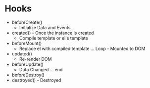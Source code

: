 # Hooks

- beforeCreate()
  - Initialize Data and Events
- created() - Once the instance is created
  - Compile template or el's template
- beforeMount() 
  - Replace el with compiled template
... Loop - Mounted to DOM
- updated()
  - Re-render DOM
- beforeUpdate() 
  - Data Changed
... end
- beforeDestroy()
- destroyed() - Destroyed
